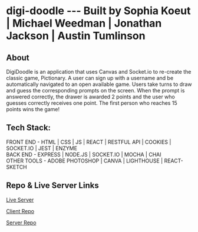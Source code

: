 # digi-doodle --- Built by Sophia Koeut | Michael Weedman | Jonathan Jackson | Austin Tumlinson

## About 

DigiDoodle is an application that uses Canvas and Socket.io to re-create the classic game, Pictionary. A user can sign up with a username and be automatically navigated to an open available game. Users take turns to draw and guess the corresponding prompts on the screen. When the prompt is answered correctly, the drawer is awarded 2 points and the user who guesses correctly receives one point. The first person who reaches 15 points wins the game!

## Tech Stack:

FRONT END - HTML | CSS | JS | REACT | RESTFUL API | COOKIES | SOCKET.IO | JEST | ENZYME
<br/>
BACK END - EXPRESS | NODE.JS | SOCKET.IO | MOCHA | CHAI 
<br/>
OTHER TOOLS - ADOBE PHOTOSHOP | CANVA | LIGHTHOUSE | REACT-SKETCH

## Repo & Live Server Links

[Live Server](https://digi-doodle.now.sh/)

[Client Repo](https://github.com/djllap/digi-doodle-client)

[Server Repo](https://github.com/djllap/digi-doodle-server)
